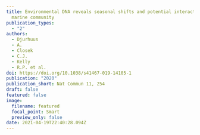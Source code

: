 ```yaml
---
title: Environmental DNA reveals seasonal shifts and potential interactions in a
  marine community
publication_types:
  - "2"
authors:
  - Djurhuus
  - A.
  - Closek
  - C.J.
  - Kelly
  - R.P. et al.
doi: https://doi.org/10.1038/s41467-019-14105-1
publication: "2020"
publication_short: Nat Commun 11, 254
draft: false
featured: false
image:
  filename: featured
  focal_point: Smart
  preview_only: false
date: 2021-04-19T22:40:28.094Z
---
```

